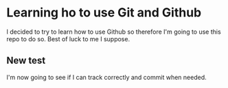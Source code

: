 # Learning ho to use Git and Github
I decided to try to learn how to use Github so therefore I'm going to use this repo to do so. Best of luck to me I suppose. 

## New test
I'm now going to see if I can track correctly and commit when needed. 
